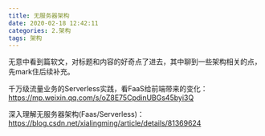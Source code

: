 ```yaml
---
title: 无服务器架构
date: 2020-02-18 12:42:11
categories: 2.架构
tags: 架构
---
```


无意中看到篇软文，对标题和内容的好奇点了进去，其中聊到一些架构相关的点，先mark住后续补充。

千万级流量业务的Serverless实践，看FaaS给前端带来的变化：https://mp.weixin.qq.com/s/oZ8E75CpdinUBGs45byi3Q

深入理解无服务器架构(Faas/Serverless)：https://blog.csdn.net/xialingming/article/details/81369624

